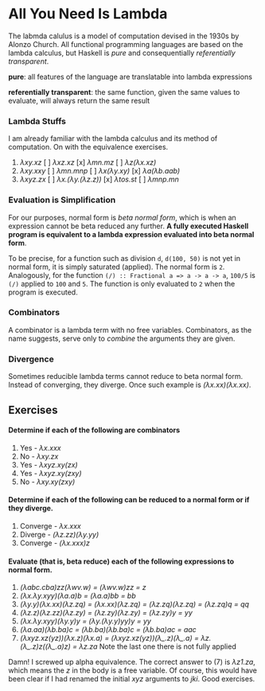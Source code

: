 # All You Need Is Lambda

The labmda calulus is a model of computation devised in the 1930s by Alonzo Church. All functional
programming languages are based on the lambda calculus, but Haskell is *pure* and consequentially
*referentially transparent*.

**pure**: all features of the language are translatable into lambda expressions 

**referentially transparent**: the same function, given the same values to evaluate, will always
return the same result

### Lambda Stuffs

I am already familiar with the lambda calculus and its method of computation. On with the equivalence
exercises.

1. *λxy.xz*
  [ ] *λxz.xz*
  [x] *λmn.mz*
  [ ] *λz(λx.xz)*
2. *λxy.xxy*
  [ ] *λmn.mnp*
  [ ] *λx(λy.xy)*
  [x] *λa(λb.aab)*
3. *λxyz.zx*
  [ ] *λx.(λy.(λz.z))*
  [x] *λtos.st*
  [ ] *λmnp.mn*

### Evaluation is Simplification

For our purposes, normal form is *beta normal form*, which is when an expression cannot be beta reduced any further. **A fully executed Haskell program is equivalent to a lambda expression evaluated into beta normal form**.

To be precise, for a function such as division `d`, `d(100, 50)` is not yet in normal form, it is simply saturated (applied). The normal form is `2`. Analogously, for the function `(/) :: Fractional a => a -> a -> a`, `100/5` is `(/)` applied to `100` and `5`. The function is only evaluated to `2` when the program is executed.

### Combinators

A combinator is a lambda term with no free variables. Combinators,
as the name suggests, serve only to *combine* the arguments they are
given.

### Divergence

Sometimes reducible lambda terms cannot reduce to beta normal form. Instead of converging, they diverge. Once such example is *(λx.xx)(λx.xx)*.

## Exercises

#### Determine if each of the following are combinators

1. Yes - *λx.xxx*
2. No - *λxy.zx*
3. Yes - *λxyz.xy(zx)*
4. Yes - *λxyz.xy(zxy)*
5. No - *λxy.xy(zxy)*

#### Determine if each of the following can be reduced to a normal form or if they diverge.

1. Converge - *λx.xxx*
2. Diverge - *(λz.zz)(λy.yy)*
3. Converge - *(λx.xxx)z*

#### Evaluate (that is, beta reduce) each of the following expressions to normal form.

1. *(λabc.cba)zz(λwv.w) = (λwv.w)zz = z*
2. *(λx.λy.xyy)(λa.a)b = (λa.a)bb = bb*
3. *(λy.y)(λx.xx)(λz.zq) = (λx.xx)(λz.zq) = (λz.zq)(λz.zq) = (λz.zq)q = qq*
4. *(λz.z)(λz.zz)(λz.zy) = (λz.zy)(λz.zy) = (λz.zy)y = yy*
5. *(λx.λy.xyy)(λy.y)y = (λy.(λy.y)yy)y = yy*
6. *(λa.aa)(λb.ba)c = (λb.ba)(λb.ba)c = (λb.ba)ac = aac*
7. *(λxyz.xz(yz))(λx.z)(λx.a) = (λxyz.xz(yz))(λ_.z)(λ_.a) = λz.(λ_.z)z((λ_.a)z)*
   *= λz.za*
Note the last one there is not fully applied

Damn! I screwed up alpha equivalence. The correct answer to (7) is *λz1.za*, which means the *z* in the body is a free variable. Of course, this would have been clear if I had renamed the initial *xyz* arguments to *jki*. Good exercises.
